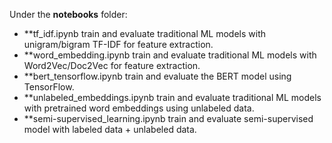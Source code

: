 Under the **notebooks** folder:

- **tf_idf.ipynb
  train and evaluate traditional ML models with unigram/bigram TF-IDF for feature extraction.
- **word_embedding.ipynb
  train and evaluate traditional ML models with Word2Vec/Doc2Vec for feature extraction.
- **bert_tensorflow.ipynb 
  train and evaluate the BERT model using TensorFlow.
- **unlabeled_embeddings.ipynb
  train and evaluate traditional ML models with pretrained word embeddings using unlabeled data.
- **semi-supervised_learning.ipynb
  train and evaluate semi-supervised model with labeled data + unlabeled data. 


